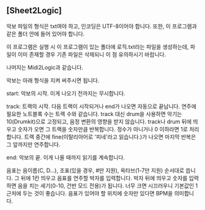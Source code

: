 [Sheet2Logic]
---
악보 파일의 형식은 txt여야 하고, 인코딩은 UTF-8이어야 합니다.
또한, 이 프로그램과 같은 폴더 안에 들어 있어야 합니다.

이 프로그램은 실행 시 이 프로그램이 있는 폴더에 로직.txt라는 파일을 생성하는데,
파일이 이미 존재할 경우 기존 파일은 삭제되니 이 점 유의하시기 바랍니다.

나머지는 Midi2Logic과 같습니다.

악보는 아래 형식을 지켜 써주시면 됩니다.

start: 악보의 시작. 이게 나오기 전까지는 무시합니다.

track: 트랙의 시작. 다음 트랙이 시작되거나 end가 나오면 자동으로 끝납니다. 연주에 필요한 노트블록 수는 트랙 수와 같습니다.
track 대신 drum을 사용하면 악기는 10(Drumkit)으로 고정되고, 음정 변환의 영향을 받지 않습니다.
track나 drum 뒤에 띄우고 숫자가 오면 그 트랙을 숫자만큼 반복합니다. 정수가 아니거나 0 이하라면 1로 처리합니다.
트랙 중간에 fine(이탈리아어로 '피네'라고 읽습니다.)가 나오면 마지막 반복은 그 앞까지만 연주합니다.

end: 악보의 끝. 이게 나올 때까지 읽기를 계속합니다.

음표는 음이름(C, D...), 조표(있을 경우, #만 지원), 옥타브(1-7만 지원) 순서대로 씁니다. 그 뒤에 1칸 띄우고 음표를 연주할 박자를 입력합니다.
박자 뒤에 띄우고 숫자를 입력하면 음을 치는 세기(0-10, 건반 모드 전용)가 됩니다. 너무 크면 시끄러우니 기본값인 1 근처에 두는 것이 좋습니다.
음표가 있어야 할 위치에 숫자만 있다면 BPM을 의미합니다.
